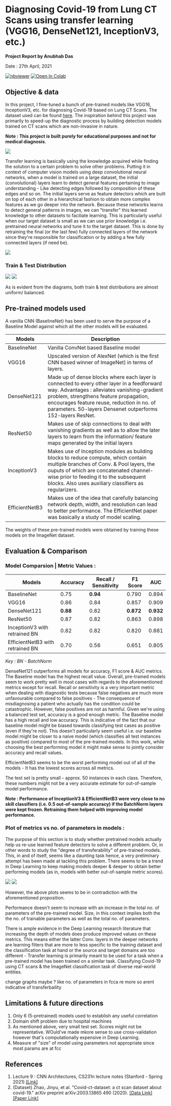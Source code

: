 # Diagnosing Covid-19 from Lung CT Scans using transfer learning (VGG16, DenseNet121, InceptionV3, etc.)

**Project Report by Anubhab Das** 

Date : 27th April, 2021

[![nbviewer](https://img.shields.io/badge/render-nbviewer-orange.svg)](https://nbviewer.jupyter.org/github/anubhabdaserrr/lung-ct-scan-covid-pred-transfer-learn/blob/main/lung_ct_scan_covid_pred_nb.ipynb)
[![Open In Colab](https://colab.research.google.com/assets/colab-badge.svg)](https://colab.research.google.com/github/anubhabdaserrr/lung-ct-scan-covid-pred-transfer-learn/blob/main/lung_ct_scan_covid_pred_nb.ipynb)

## Objective & data

In this project, I fine-tuned a bunch of pre-trained models like VGG16, InceptionV3, etc. for diagnosing Covid-19 based on Lung CT Scans. The dataset used can be found [here](https://www.kaggle.com/luisblanche/covidct). The inspiration behind this project was primarily to speed-up the diagnostic process by building detection models trained on CT scans which are non-invasive in nature.

**Note : This project is built purely for educational purposes and not for medical diagnosis.**

![](./misc/imgs_ct_scans.png)

Transfer learning is basically using the knowledge acquired while finding the solution to a certain problem to solve other problems. Putting it in context of computer vision models using deep convolutional neural networks, when a model is trained on a large dataset, the initial (convolutional) layers learn to detect general features pertaining to image understanding - Like detecting edges followed by composition of these edges and so on. The initial layers serve as feature detectors which are built on top of each other in a hierarchical fashion to obtain more complex features as we go deeper into the network. Because these networks learns to detect general patterns in images, we can "transfer" this learned knowledge to other datasets to faciliate learning. This is particularly useful when our target dataset is small as we can use prior knowledge i.e. pretrained neural networks and tune it to the target dataset. This is done by retraining the final (or the last few) fully connected layers of the network since they're responsible for classification or by adding a few fully connected layers (if need be).

![](./misc/transfer_learn_net.png)

### Train & Test Distribution

![](./misc/train_distrib.png) ![](./misc/test_distrib.png)

As is evident from the diagrams, both train & test distributions are almost uniform/ balanced.

## Pre-trained models used

A vanilla CNN (BaselineNet) has been used to serve the purpose of a Baseline Model against which all the other models will be evaluated.

| Models         	| Description 	| 
|----------------	|----------	|
| BaselineNet    	| Vanilla ConvNet based Baseline model     	|
| VGG16          	| Upscaled version of AlexNet (which is the first CNN based winner of ImageNet) in terms of layers.	|
| DenseNet121    	| Made up of dense blocks where each layer is connected to every other layer in a feedforward way. Advantages :  alleviates vanishing-gradient problem, strengthens feature propagation, encourages feature reuse, reduction in no. of parameters. 50-layers Densenet outperforms 152-layers ResNet.  	|
| ResNet50       	| Makes use of skip connections to deal with vanishing gradients as well as to allow the later layers to learn from the information/ feature maps generated by the initial layers     	|
| InceptionV3    	| Makes use of Inception modules as building blocks to reduce compute, which contain multiple branches of Conv. & Pool layers, the ouputs of which are concatenated channel-wise prior to feeding it to the subsequent blocks. Also uses auxiliary classifiers as regularizers.    	|
| EfficientNetB3 	|  Makes use of the idea that carefully balancing network depth, width, and resolution can lead to better performance. The EfficientNet paper was basically a study of model scaling.   	|

The weights of these pre-trained models were obtained by training these models on the ImageNet dataset.

## Evaluation & Comparison

### Model Comparsion | Metric Values : 

| Models         	                  | Accuracy 	| Recall / Sensitivity 	| F1 Score 	| AUC   	|
|----------------	                  |----------	|----------------------	|----------	|-------	|
| BaselineNet    	                  | 0.75     	| **0.94**                 	| 0.790    	| 0.894 	|
| VGG16          	                  | 0.86     	| 0.84                 	| 0.857    	| 0.909 	|
| DenseNet121    	                  | **0.88**     	| 0.82                 	| **0.872**    	| **0.932** 	|
| ResNet50       	                  | 0.87     	| 0.82                 	| 0.863    	| 0.898 	|
| InceptionV3 with retrained BN    	| 0.82     	| 0.82                 	| 0.820    	| 0.881 	|
| EfficientNetB3 with retrained BN 	| 0.70     	| 0.56                 	| 0.651    	| 0.805 	|

*Key : BN - BatchNorm*

DenseNet121 outperforms all models for accuracy, F1 score & AUC metrics. The Baseline model has the highest recall value. Overall, pre-trained models seem to work pretty well in most cases with regards to the aforementioned metrics except for recall. Recall or sensitivity is a very important metric when dealing with diagnostic tests because false negatives are much more unfavourable compared to false positives - The consequence of misdiagnosing a patient who actually has the condition could be catastrophic. However, false positives are not as harmful. Given we're using a balanced test set, accuracy is a good enough metric. The Baseline model has a high recall and low accuracy. This is indicative of the fact that our baseline model might be biased towards classifying test cases as positive (even if they're not). This doesn't particularly seem useful i.e. our baseline model might be closer to a naive model (which classifies all test instances as positive) compared to most of the pre-trained models. In this work, while choosing the best performing model it might make sense to jointly consider accuracy and recall values.

EfficientNetB3 seems to be the worst performing model out of all of the models - It has the lowest scores across all metrics.

The test set is pretty small - approx. 50 instances in each class. Therefore, these numbers might not be a very accurate estimate for out-of-sample model performance.

**Note : Performance of InceptionV3 & EfficientNetB3 were very close to no skill classifiers (i.e. 0.5 out-of-sample accuracy) if the BatchNorm layers were kept frozen. Retraining them helped with improving model performance.**

### Plot of metrics vs no. of parameters in models :

The purpose of this section is to study whether pretrained models actually help us re-use learned feature detectors to solve a different problem. Or, in other words to study the "degree of transferability" of pre-trained models. This, in and of itself, seems like a daunting task hence, a very preliminary attempt has been made at tackling this problem. There seems to be a trend in Deep Learning to keep making models deeper & deeper to obtain better performing models (as in, models with better out-of-sample metric scores).

<img src="./misc/metrics_trainable_params_plot.png"/> 
<img src="./misc/metrics_total_params_plot.png"/>

However, the above plots seems to be in contradiction with the aforementioned proposition.

Performance doesn't seem to increase with an increase in the total no. of parameters of the pre-trained model. Size, in this context implies both the the no. of trainable parameters as well as the total no. of parameters.

There is ample evidence in the Deep Learning research literature that increasing the depth of models does produce improved values on these metrics. This means either the latter Conv. layers in the deeper networks are learning filters that are more to less specific to the training dataset and the classification task at hand or the source and target domains are too different - Transfer learning is primarily meant to be used for a task when a pre-trained model has been trained on a similar task. Classifying Covid-19 using CT scans & the ImageNet classification task of diverse real-world entities.


change graphs maybe ? like no. of parameters in fcca re more so arent indicative of transferbaility

## Limitations & future directions 
1. Only 6 (5-pretrained) models used to establish any useful correlation
2. Domain shift problem due to hospital machines
3. As mentioned above, very small test set. Scores might not be representative. WOuld've made mkore sense to use cross-validation however that's computationally expensive in Deep Learning.
4. Measure of "size" of model using parameters not appropriate since most params are at fcc

## References
1. Lecture 9 : CNN Architectures, CS231n lecture notes (Stanford - Spring 2021) [[Link]](http://cs231n.stanford.edu/slides/2021/lecture_9.pdf)
2. (Dataset) Zhao, Jinyu, et al. "Covid-ct-dataset: a ct scan dataset about covid-19." arXiv preprint arXiv:2003.13865 490 (2020). [[Data Link]](https://www.kaggle.com/luisblanche/covidct)  [[Paper Link]](https://arxiv.org/abs/2003.13865)

